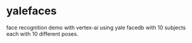 # yalefaces
face recognition demo with vertex-ai using yale facedb
with 10 subjects each with 10 different poses.

